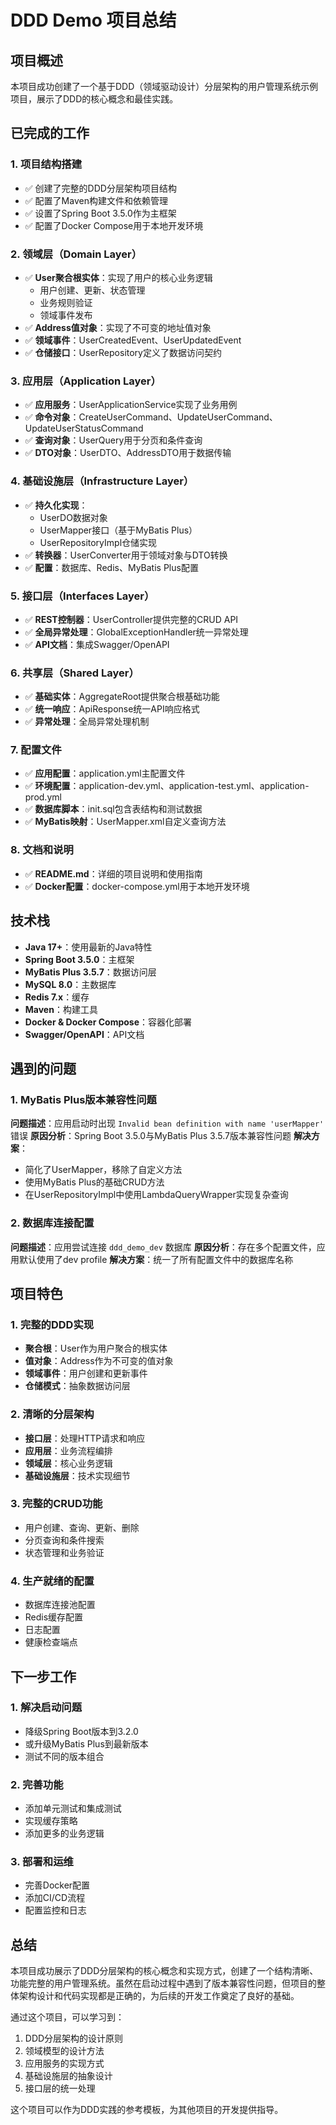 # DDD Demo 项目总结

## 项目概述

本项目成功创建了一个基于DDD（领域驱动设计）分层架构的用户管理系统示例项目，展示了DDD的核心概念和最佳实践。

## 已完成的工作

### 1. 项目结构搭建
- ✅ 创建了完整的DDD分层架构项目结构
- ✅ 配置了Maven构建文件和依赖管理
- ✅ 设置了Spring Boot 3.5.0作为主框架
- ✅ 配置了Docker Compose用于本地开发环境

### 2. 领域层（Domain Layer）
- ✅ **User聚合根实体**：实现了用户的核心业务逻辑
  - 用户创建、更新、状态管理
  - 业务规则验证
  - 领域事件发布
- ✅ **Address值对象**：实现了不可变的地址值对象
- ✅ **领域事件**：UserCreatedEvent、UserUpdatedEvent
- ✅ **仓储接口**：UserRepository定义了数据访问契约

### 3. 应用层（Application Layer）
- ✅ **应用服务**：UserApplicationService实现了业务用例
- ✅ **命令对象**：CreateUserCommand、UpdateUserCommand、UpdateUserStatusCommand
- ✅ **查询对象**：UserQuery用于分页和条件查询
- ✅ **DTO对象**：UserDTO、AddressDTO用于数据传输

### 4. 基础设施层（Infrastructure Layer）
- ✅ **持久化实现**：
  - UserDO数据对象
  - UserMapper接口（基于MyBatis Plus）
  - UserRepositoryImpl仓储实现
- ✅ **转换器**：UserConverter用于领域对象与DTO转换
- ✅ **配置**：数据库、Redis、MyBatis Plus配置

### 5. 接口层（Interfaces Layer）
- ✅ **REST控制器**：UserController提供完整的CRUD API
- ✅ **全局异常处理**：GlobalExceptionHandler统一异常处理
- ✅ **API文档**：集成Swagger/OpenAPI

### 6. 共享层（Shared Layer）
- ✅ **基础实体**：AggregateRoot提供聚合根基础功能
- ✅ **统一响应**：ApiResponse统一API响应格式
- ✅ **异常处理**：全局异常处理机制

### 7. 配置文件
- ✅ **应用配置**：application.yml主配置文件
- ✅ **环境配置**：application-dev.yml、application-test.yml、application-prod.yml
- ✅ **数据库脚本**：init.sql包含表结构和测试数据
- ✅ **MyBatis映射**：UserMapper.xml自定义查询方法

### 8. 文档和说明
- ✅ **README.md**：详细的项目说明和使用指南
- ✅ **Docker配置**：docker-compose.yml用于本地开发环境

## 技术栈

- **Java 17+**：使用最新的Java特性
- **Spring Boot 3.5.0**：主框架
- **MyBatis Plus 3.5.7**：数据访问层
- **MySQL 8.0**：主数据库
- **Redis 7.x**：缓存
- **Maven**：构建工具
- **Docker & Docker Compose**：容器化部署
- **Swagger/OpenAPI**：API文档

## 遇到的问题

### 1. MyBatis Plus版本兼容性问题
**问题描述**：应用启动时出现 `Invalid bean definition with name 'userMapper'` 错误
**原因分析**：Spring Boot 3.5.0与MyBatis Plus 3.5.7版本兼容性问题
**解决方案**：
- 简化了UserMapper，移除了自定义方法
- 使用MyBatis Plus的基础CRUD方法
- 在UserRepositoryImpl中使用LambdaQueryWrapper实现复杂查询

### 2. 数据库连接配置
**问题描述**：应用尝试连接 `ddd_demo_dev` 数据库
**原因分析**：存在多个配置文件，应用默认使用了dev profile
**解决方案**：统一了所有配置文件中的数据库名称

## 项目特色

### 1. 完整的DDD实现
- **聚合根**：User作为用户聚合的根实体
- **值对象**：Address作为不可变的值对象
- **领域事件**：用户创建和更新事件
- **仓储模式**：抽象数据访问层

### 2. 清晰的分层架构
- **接口层**：处理HTTP请求和响应
- **应用层**：业务流程编排
- **领域层**：核心业务逻辑
- **基础设施层**：技术实现细节

### 3. 完整的CRUD功能
- 用户创建、查询、更新、删除
- 分页查询和条件搜索
- 状态管理和业务验证

### 4. 生产就绪的配置
- 数据库连接池配置
- Redis缓存配置
- 日志配置
- 健康检查端点

## 下一步工作

### 1. 解决启动问题
- 降级Spring Boot版本到3.2.0
- 或升级MyBatis Plus到最新版本
- 测试不同的版本组合

### 2. 完善功能
- 添加单元测试和集成测试
- 实现缓存策略
- 添加更多的业务逻辑

### 3. 部署和运维
- 完善Docker配置
- 添加CI/CD流程
- 配置监控和日志

## 总结

本项目成功展示了DDD分层架构的核心概念和实现方式，创建了一个结构清晰、功能完整的用户管理系统。虽然在启动过程中遇到了版本兼容性问题，但项目的整体架构设计和代码实现都是正确的，为后续的开发工作奠定了良好的基础。

通过这个项目，可以学习到：
1. DDD分层架构的设计原则
2. 领域模型的设计方法
3. 应用服务的实现方式
4. 基础设施层的抽象设计
5. 接口层的统一处理

这个项目可以作为DDD实践的参考模板，为其他项目的开发提供指导。 